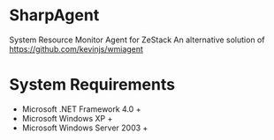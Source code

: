 # SharpAgent
System Resource Monitor Agent for ZeStack
An alternative solution of https://github.com/kevinjs/wmiagent

# System Requirements
- Microsoft .NET Framework 4.0 +
- Microsoft Windows XP +
- Microsoft Windows Server 2003 +
